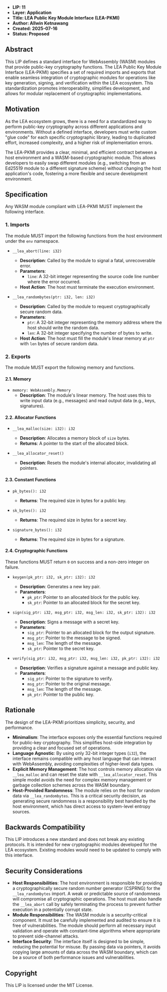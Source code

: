 * **LIP: 11**
* **Layer: Application**
* **Title: LEA Public Key Module Interface (LEA-PKMI)**
* **Author: Allwin Ketnawang**
* **Created: 2025-07-16**
* **Status: Proposed**

## Abstract

This LIP defines a standard interface for WebAssembly (WASM) modules that provide public-key cryptography functions. The LEA Public Key Module Interface (LEA-PKMI) specifies a set of required imports and exports that enable seamless integration of cryptographic modules for operations like key generation, signing, and verification within the LEA ecosystem. This standardization promotes interoperability, simplifies development, and allows for modular replacement of cryptographic implementations.

## Motivation

As the LEA ecosystem grows, there is a need for a standardized way to perform public-key cryptography across different applications and environments. Without a defined interface, developers must write custom "glue code" for each specific cryptographic library, leading to duplicated effort, increased complexity, and a higher risk of implementation errors.

The LEA-PKMI provides a clear, minimal, and efficient contract between a host environment and a WASM-based cryptographic module. This allows developers to easily swap different modules (e.g., switching from an Ed25519 module to a different signature scheme) without changing the host application's code, fostering a more flexible and secure development environment.

## Specification

Any WASM module compliant with LEA-PKMI MUST implement the following interface.

### 1. Imports

The module MUST import the following functions from the host environment under the `env` namespace.

- `__lea_abort(line: i32)`
  - **Description**: Called by the module to signal a fatal, unrecoverable error.
  - **Parameters**:
    - `line`: A 32-bit integer representing the source code line number where the error occurred.
  - **Host Action**: The host must terminate the execution environment.

- `__lea_randombytes(ptr: i32, len: i32)`
  - **Description**: Called by the module to request cryptographically secure random data.
  - **Parameters**:
    - `ptr`: A 32-bit integer representing the memory address where the host should write the random data.
    - `len`: A 32-bit integer specifying the number of bytes to write.
  - **Host Action**: The host must fill the module's linear memory at `ptr` with `len` bytes of secure random data.

### 2. Exports

The module MUST export the following memory and functions.

#### 2.1. Memory

- `memory: WebAssembly.Memory`
  - **Description**: The module's linear memory. The host uses this to write input data (e.g., messages) and read output data (e.g., keys, signatures).

#### 2.2. Allocator Functions

- `__lea_malloc(size: i32): i32`
  - **Description**: Allocates a memory block of `size` bytes.
  - **Returns**: A pointer to the start of the allocated block.

- `__lea_allocator_reset()`
  - **Description**: Resets the module's internal allocator, invalidating all pointers.

#### 2.3. Constant Functions

- `pk_bytes(): i32`
  - **Returns**: The required size in bytes for a public key.

- `sk_bytes(): i32`
  - **Returns**: The required size in bytes for a secret key.

- `signature_bytes(): i32`
  - **Returns**: The required size in bytes for a signature.

#### 2.4. Cryptographic Functions

These functions MUST return `0` on success and a non-zero integer on failure.

- `keygen(pk_ptr: i32, sk_ptr: i32): i32`
  - **Description**: Generates a new key pair.
  - **Parameters**:
    - `pk_ptr`: Pointer to an allocated block for the public key.
    - `sk_ptr`: Pointer to an allocated block for the secret key.

- `sign(sig_ptr: i32, msg_ptr: i32, msg_len: i32, sk_ptr: i32): i32`
  - **Description**: Signs a message with a secret key.
  - **Parameters**:
    - `sig_ptr`: Pointer to an allocated block for the output signature.
    - `msg_ptr`: Pointer to the message to be signed.
    - `msg_len`: The length of the message.
    - `sk_ptr`: Pointer to the secret key.

- `verify(sig_ptr: i32, msg_ptr: i32, msg_len: i32, pk_ptr: i32): i32`
  - **Description**: Verifies a signature against a message and public key.
  - **Parameters**:
    - `sig_ptr`: Pointer to the signature to verify.
    - `msg_ptr`: Pointer to the original message.
    - `msg_len`: The length of the message.
    - `pk_ptr`: Pointer to the public key.

## Rationale

The design of the LEA-PKMI prioritizes simplicity, security, and performance.

- **Minimalism**: The interface exposes only the essential functions required for public-key cryptography. This simplifies host-side integration by providing a clear and focused set of operations.
- **Language Agnostic**: By using only 32-bit integer types (`i32`), the interface remains compatible with any host language that can interact with WebAssembly, avoiding complexities of higher-level data types.
- **Explicit Memory Management**: The host controls memory allocation via `__lea_malloc` and can reset the state with `__lea_allocator_reset`. This simple model avoids the need for complex memory management or garbage collection schemes across the WASM boundary.
- **Host-Provided Randomness**: The module relies on the host for random data via `__lea_randombytes`. This is a critical security decision, as generating secure randomness is a responsibility best handled by the host environment, which has direct access to system-level entropy sources.

## Backwards Compatibility

This LIP introduces a new standard and does not break any existing protocols. It is intended for new cryptographic modules developed for the LEA ecosystem. Existing modules would need to be updated to comply with this interface.

## Security Considerations

- **Host Responsibilities**: The host environment is responsible for providing a cryptographically secure random number generator (CSPRNG) for the `__lea_randombytes` import. A weak or predictable source of randomness will compromise all cryptographic operations. The host must also handle the `__lea_abort` call by safely terminating the process to prevent further execution in a potentially corrupt state.
- **Module Responsibilities**: The WASM module is a security-critical component. It must be carefully implemented and audited to ensure it is free of vulnerabilities. The module should perform all necessary input validation and operate with constant-time algorithms where appropriate to prevent side-channel attacks.
- **Interface Security**: The interface itself is designed to be simple, reducing the potential for misuse. By passing data via pointers, it avoids copying large amounts of data across the WASM boundary, which can be a source of both performance issues and vulnerabilities.

## Copyright

This LIP is licensed under the MIT License.
